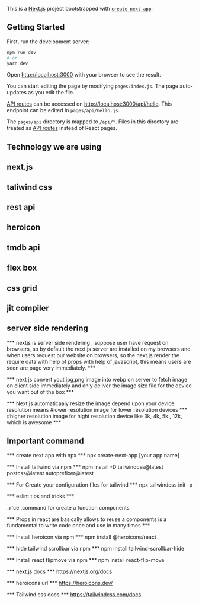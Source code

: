 This is a [Next.js](https://nextjs.org/) project bootstrapped with [`create-next-app`](https://github.com/vercel/next.js/tree/canary/packages/create-next-app).

## Getting Started

First, run the development server:

```bash
npm run dev
# or
yarn dev
```

Open [http://localhost:3000](http://localhost:3000) with your browser to see the result.

You can start editing the page by modifying `pages/index.js`. The page auto-updates as you edit the file.

[API routes](https://nextjs.org/docs/api-routes/introduction) can be accessed on [http://localhost:3000/api/hello](http://localhost:3000/api/hello). This endpoint can be edited in `pages/api/hello.js`.

The `pages/api` directory is mapped to `/api/*`. Files in this directory are treated as [API routes](https://nextjs.org/docs/api-routes/introduction) instead of React pages.

## Technology we are using

## next.js

## taliwind css

## rest api

## heroicon

## tmdb api

## flex box

## css grid

## jit compiler

## server side rendering

*** nextjs is server side rendering , suppose user have request on browsers, so by default the next.js server are installed on my browsers and when users request our website on browsers, so the next.js render the require data with help of props with help of javascript, this means users are seen are page very immediately. ***

*** next js convert yout jpg,png image into webp on server to fetch image on client side immediately and only deliver the image size file for the device you want out of the box ***

*** Next js automaticaaly resize the image depend upon your device resolution means #lower resolution image for lower resolution devices ***
#higher resolution image for hight resolution device like 3k, 4k, 5k , 12k, which is awesome ***

## Important command
*** create next app with npx *** npx create-next-app [your app name]

*** Install tailwind via npm *** npm install -D tailwindcss@latest postcss@latest autoprefixer@latest

*** For Create your configuration files for tailwind *** npx tailwindcss init -p

*** eslint tips and tricks ***

_rfce ,command for create a function components

*** Props in react are basically allows to reuse a components is a fundamental to write code once and use in many times ***

*** Install heroicon via npm *** npm install @heroicons/react

*** hide tailwind scrollbar via npm *** npm install tailwind-scrollbar-hide

*** Install react flipmove via npm *** npm install react-flip-move

*** next.js docs *** https://nextjs.org/docs

*** heroicons url *** https://heroicons.dev/

*** Tailwind css docs *** https://tailwindcss.com/docs
